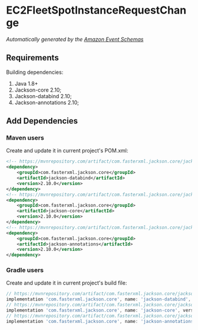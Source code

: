# EC2FleetSpotInstanceRequestChange

*Automatically generated by the [Amazon Event Schemas](https://aws.amazon.com/)*


## Requirements

Building dependencies:
1. Java 1.8+
2. Jackson-core 2.10;
3. Jackson-databind 2.10;
4. Jackson-annotations 2.10;

## Add Dependencies

### Maven users

Create and update it in current project's POM.xml:

```xml
<!-- https://mvnrepository.com/artifact/com.fasterxml.jackson.core/jackson-databind -->
<dependency>
    <groupId>com.fasterxml.jackson.core</groupId>
    <artifactId>jackson-databind</artifactId>
    <version>2.10.0</version>
</dependency>
<!-- https://mvnrepository.com/artifact/com.fasterxml.jackson.core/jackson-core -->
<dependency>
    <groupId>com.fasterxml.jackson.core</groupId>
    <artifactId>jackson-core</artifactId>
    <version>2.10.0</version>
</dependency>
<!-- https://mvnrepository.com/artifact/com.fasterxml.jackson.core/jackson-annotations -->
<dependency>
    <groupId>com.fasterxml.jackson.core</groupId>
    <artifactId>jackson-annotations</artifactId>
    <version>2.10.0</version>
</dependency>
```

### Gradle users

Create and update it in current project's build file:

```groovy
// https://mvnrepository.com/artifact/com.fasterxml.jackson.core/jackson-databind
implementation 'com.fasterxml.jackson.core', name: 'jackson-databind', version: '2.10.0'
// https://mvnrepository.com/artifact/com.fasterxml.jackson.core/jackson-core
implementation 'com.fasterxml.jackson.core', name: 'jackson-core', version: '2.10.0'
// https://mvnrepository.com/artifact/com.fasterxml.jackson.core/jackson-annotations
implementation 'com.fasterxml.jackson.core', name: 'jackson-annotations', version: '2.10.0'
```
